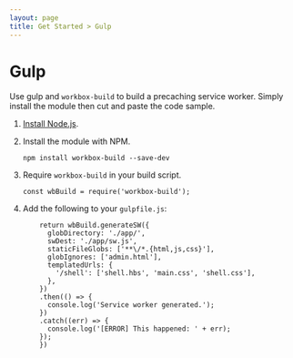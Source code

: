 ```yaml
---
layout: page
title: Get Started > Gulp
---
```


# Gulp

Use gulp and `workbox-build` to build a precaching service worker. Simply
install the module then cut and paste the code sample.

1. [Install Node.js](https://nodejs.org/en/).
1. Install the module with NPM.

    ```
    npm install workbox-build --save-dev
    ```

1. Require `workbox-build` in your build script.

    ```
    const wbBuild = require('workbox-build');
    ```

1. Add the following to your `gulpfile.js`:

    ```gulp.task('generate-sw', () => {
        return wbBuild.generateSW({
          globDirectory: './app/',
          swDest: './app/sw.js',
          staticFileGlobs: ['**\/*.{html,js,css}'],
          globIgnores: ['admin.html'],
          templatedUrls: {
            '/shell': ['shell.hbs', 'main.css', 'shell.css'],
          },
        })
        .then(() => {
          console.log('Service worker generated.');
        })
        .catch((err) => {
          console.log('[ERROR] This happened: ' + err);
        });
        })
    ```
